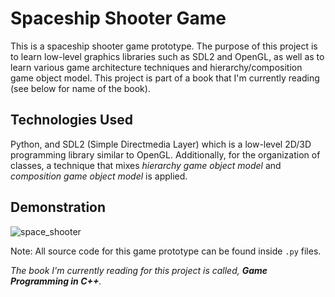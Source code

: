 # Spaceship Shooter Game

This is a spaceship shooter game prototype. The purpose of this project is to learn low-level graphics libraries such as SDL2 and OpenGL, as well as to learn various game architecture techniques and hierarchy/composition game object model. This project is part of a book that I'm currently reading (see below for name of the book).

## Technologies Used

Python, and SDL2 (Simple Directmedia Layer) which is a low-level 2D/3D programming library similar to OpenGL. Additionally, for the organization of classes, a technique that mixes *hierarchy game object model* and *composition game object model* is applied.

## Demonstration

![space_shooter](space_shooter.gif)


Note: All source code for this game prototype can be found inside `.py` files.

*The book I'm currently reading for this project is called, **Game Programming in C++**.*
